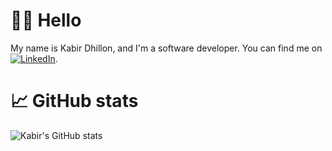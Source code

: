 <!---
- 👋 Hi, I’m @kabirdhillon7
- 👀 I’m interested in ...
- 🌱 I’m currently learning ...
- 💞️ I’m looking to collaborate on ...
- 📫 How to reach me ...

kabirdhillon7/kabirdhillon7 is a ✨ special ✨ repository because its `README.md` (this file) appears on your GitHub profile.
You can click the Preview link to take a look at your changes.
--->



# 👋🏼 Hello
My name is Kabir Dhillon, and I'm a software developer. You can find me on [![LinkedIn][1.2]][1].

<!-- Icons -->
[1.2]: https://raw.githubusercontent.com/MartinHeinz/MartinHeinz/master/linkedin-3-16.png (LinkedIn icon without padding)

<!-- Links to your social media accounts -->
[1]: https://www.linkedin.com/in/kabirdhillon/

# 📈 GitHub stats
![Kabir's GitHub stats](https://github-readme-stats.vercel.app/api?username=kabirdhillon7&theme=dark&show_icons=true)
